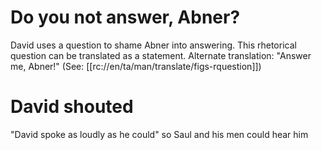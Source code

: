 # Do you not answer, Abner?

David uses a question to shame Abner into answering. This rhetorical question can be translated as a statement. Alternate translation: "Answer me, Abner!" (See: [[rc://en/ta/man/translate/figs-rquestion]])

# David shouted

"David spoke as loudly as he could" so Saul and his men could hear him


